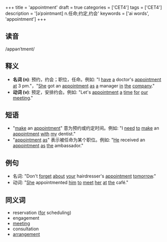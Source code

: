 +++
title = 'appointment'
draft = true
categories = ['CET4']
tags = ['CET4']
description = '[əˈpɔintmənt] n.任命;约定,约会'
keywords = ['ai words', 'appointment']
+++

## 读音
/appənˈtment/

## 释义
- **名词 (n)**: 预约，约会；职位，任命。例如: "I [have](/zh/post/have/) [a](/zh/post/a/) doctor's [appointment](/zh/post/appointment/) [at](/zh/post/at/) 3 pm."，"[She](/zh/post/she/) got an [appointment](/zh/post/appointment/) [as](/zh/post/as/) [a](/zh/post/a/) manager [in](/zh/post/in/) [the](/zh/post/the/) [company](/zh/post/company/)."
- **动词 (v)**: 预定，安排约会。例如: "Let's [appointment](/zh/post/appointment/) [a](/zh/post/a/) [time](/zh/post/time/) [for](/zh/post/for/) [our](/zh/post/our/) [meeting](/zh/post/meeting/)."

## 短语
- "[make](/zh/post/make/) an [appointment](/zh/post/appointment/)" 意为预约或约定时间。例如: "I [need](/zh/post/need/) [to](/zh/post/to/) [make](/zh/post/make/) an [appointment](/zh/post/appointment/) [with](/zh/post/with/) [my](/zh/post/my/) dentist."
- "[appointment](/zh/post/appointment/) [as](/zh/post/as/)" 表示被任命为某个职位。例如: "[He](/zh/post/he/) received an [appointment](/zh/post/appointment/) [as](/zh/post/as/) [the](/zh/post/the/) ambassador."

## 例句
- 名词: "Don't [forget](/zh/post/forget/) [about](/zh/post/about/) [your](/zh/post/your/) hairdresser's [appointment](/zh/post/appointment/) [tomorrow](/zh/post/tomorrow/)."
- 动词: "[She](/zh/post/she/) appointmented [him](/zh/post/him/) [to](/zh/post/to/) [meet](/zh/post/meet/) [her](/zh/post/her/) [at](/zh/post/at/) [the](/zh/post/the/) café."

## 同义词
- reservation ([for](/zh/post/for/) scheduling)
- engagement
- [meeting](/zh/post/meeting/)
- consultation
- [arrangement](/zh/post/arrangement/)

